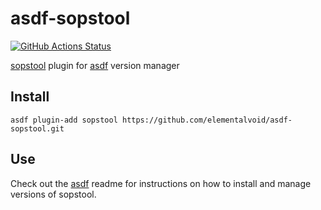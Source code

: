 # asdf-sopstool

[![GitHub Actions Status](https://github.com/elementalvoid/asdf-sopstool/workflows/Main%20workflow/badge.svg?branch=master)](https://github.com/elementalvoid/asdf-sopstool/actions)

[sopstool](https://github.com/ibotta/sopstool) plugin for [asdf](https://github.com/asdf-vm/asdf) version manager

## Install

```
asdf plugin-add sopstool https://github.com/elementalvoid/asdf-sopstool.git
```

## Use

Check out the [asdf](https://github.com/asdf-vm/asdf) readme for instructions on how to install and manage versions of sopstool.
